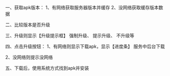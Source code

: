 
一、获取apk版本：
1、有网络获取服务器版本并缓存
2、没网络获取缓存版本数据

二、比较版本是否升级

三、升级则显示【升级提示框】
强制升级、
提示升级、
不升级等

四、点击升级按钮：
1、有网络则显示下载apk，显示【进度条】
服务中后台下载

2、没网络则提示没网络

五、下载后，使用系统方式找到apk并安装









